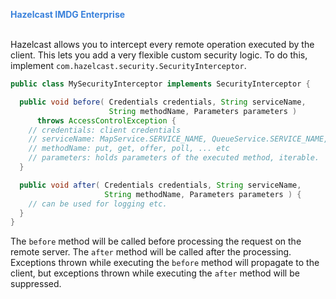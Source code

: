 
<font color="#3981DB">**Hazelcast IMDG Enterprise**</font>
<br></br>


Hazelcast allows you to intercept every remote operation executed by the client. This lets you add a very flexible custom security logic. To do this, implement `com.hazelcast.security.SecurityInterceptor`.

```java
public class MySecurityInterceptor implements SecurityInterceptor {

  public void before( Credentials credentials, String serviceName,
                      String methodName, Parameters parameters )
      throws AccessControlException {
    // credentials: client credentials 
    // serviceName: MapService.SERVICE_NAME, QueueService.SERVICE_NAME, ... etc
    // methodName: put, get, offer, poll, ... etc
    // parameters: holds parameters of the executed method, iterable.
  }

  public void after( Credentials credentials, String serviceName,
                     String methodName, Parameters parameters ) {
    // can be used for logging etc.
  }
}
```

The `before` method will be called before processing the request on the remote server. The `after` method will be called after the processing. Exceptions thrown while executing the `before` method will propagate to the client, but exceptions thrown while executing the `after` method will be suppressed.  
